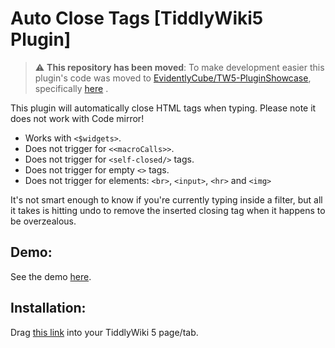 # Auto Close Tags [TiddlyWiki5 Plugin]

> :warning: **This repository has been moved**: To make development easier this plugin's code was moved to [EvidentlyCube/TW5-PluginShowcase](https://github.com/EvidentlyCube/TW5-PluginShowcase/tree/main), specifically [here](https://github.com/EvidentlyCube/TW5-PluginShowcase/tree/main/plugins/EvidentlyCube/TW5-AutoCloseTags) .

This plugin will automatically close HTML tags when typing. Please note it does not work with Code mirror!

* Works with `<$widgets>`.
* Does not trigger for `<<macroCalls>>`.
* Does not trigger for `<self-closed/>` tags.
* Does not trigger for empty `<>` tags.
* Does not trigger for elements: `<br>`, `<input>`, `<hr>` and `<img>`

It's not smart enough to know if you're currently typing inside a filter, but all it takes is hitting undo to remove the inserted closing tag when it happens to be overzealous.

## Demo:

See the demo [here](https://evidentlycube.github.io/TW5-PluginShowcase/#Auto%20Close%20Tags).

## Installation:

Drag [this link](https://evidentlycube.github.io/TW5-PluginShowcase/#%24%3A%2Fplugins%2FEvidentlyCube%2FAutoCloseTags) into your TiddlyWiki 5 page/tab.

